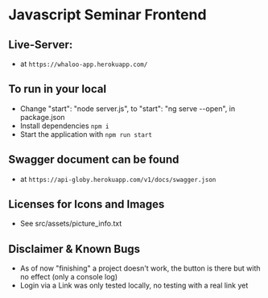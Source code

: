 # Javascript Seminar Frontend

## Live-Server:

- at `https://whaloo-app.herokuapp.com/`


## To run in your local

- Change "start": "node server.js", to "start": "ng serve --open", in package.json
- Install dependencies `npm i`
- Start the application with `npm run start`

## Swagger document can be found

- at `https://api-globy.herokuapp.com/v1/docs/swagger.json`

## Licenses for Icons and Images

- See src/assets/picture_info.txt



## Disclaimer & Known Bugs

- As of now "finishing" a project doesn't work, the button is there but with no effect (only a console log)
- Login via a Link was only tested locally, no testing with a real link yet

